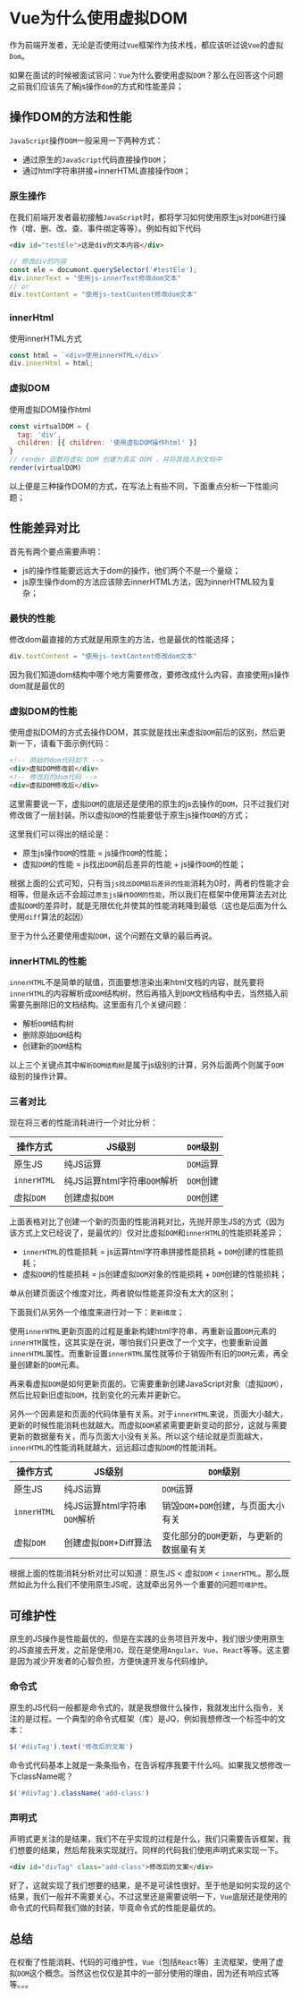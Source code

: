 # Vue为什么使用虚拟DOM

作为前端开发者，无论是否使用过`Vue`框架作为技术栈，都应该听过说`Vue`的虚拟`Dom`。

如果在面试的时候被面试官问：`Vue`为什么要使用虚拟`DOM`？那么在回答这个问题之前我们应该先了解js操作`dom`的方式和性能差异；

## 操作DOM的方法和性能

`JavaScript`操作`DOM`一般采用一下两种方式：
- 通过原生的`JavaScript`代码直接操作`DOM`；
- 通过html字符串拼接+innerHTML直接操作`DOM`；

### 原生操作
在我们前端开发者最初接触`JavaScript`时，都将学习如何使用原生js对`DOM`进行操作（增、删、改、查、事件绑定等等）。例如有如下代码
```html
<div id="testEle">这是div的文本内容</div>
```
```js
// 修改div的内容
const ele = documont.querySelector('#testEle');
div.innerText = "使用js-innerText修改dom文本"
// or
div.textContent = "使用js-textContent修改dom文本"

```
### innerHtml
使用innerHTML方式
```js
const html = `<div>使用innerHTML</div>`
div.innerHtml = html;
```
### 虚拟DOM
使用虚拟DOM操作html
```js
const virtualDOM = {
  tag: 'div',
  children: [{ children: '使用虚拟DOM操作html' }]
}
// render 函数将虚拟 DOM 创建为真实 DOM ，并将其插入到文档中
render(virtualDOM)

```

以上便是三种操作DOM的方式，在写法上有些不同，下面重点分析一下性能问题；
## 性能差异对比

首先有两个要点需要声明：
- js的操作性能要远远大于dom的操作，他们两个不是一个量级；
- js原生操作dom的方法应该除去innerHTML方法，因为innerHTML较为复杂；

### 最快的性能
修改dom最直接的方式就是用原生的方法，也是最优的性能选择；
```js
div.textContent = "使用js-textContent修改dom文本"
```
因为我们知道dom结构中哪个地方需要修改，要修改成什么内容，直接使用js操作dom就是最优的
### 虚拟DOM的性能
使用虚拟DOM的方式去操作DOM，其实就是找出来虚拟`DOM`前后的区别，然后更新一下，请看下面示例代码：
```html
<!-- 原始的dom代码如下 -->
<div>虚拟DOM修改前</div>
<!-- 修改后的dom代码 -->
<div>虚拟DOM修改后</div>
```
这里需要说一下，虚拟`DOM`的底层还是使用的原生的js去操作的`DOM`，只不过我们对修改做了一层封装。所以虚拟`DOM`的性能要低于原生js操作`DOM`的方式；

这里我们可以得出的结论是：
- 原生js操作`DOM`的性能 = js操作`DOM`的性能；
- 虚拟`DOM`的性能 = js找出`DOM`前后差异的性能 + js操作`DOM`的性能；

根据上面的公式可知，只有当`js找出DOM前后差异的性能`消耗为0时，两者的性能才会相等，但是永远不会超过`原生js操作DOM的性能`，所以我们在框架中使用算法去对比虚拟`DOM`的差异时，就是无限优化并使其的性能消耗降到最低（这也是后面为什么使用`diff`算法的起因）

至于为什么还要使用虚拟`DOM`，这个问题在文章的最后再说。
### innerHTML的性能

`innerHTML`不是简单的赋值，页面要想渲染出来html文档的内容，就先要将`innerHTML`的内容解析成`DOM`结构树，然后再插入到`DOM`文档结构中去，当然插入前需要先删除旧的文档结构。这里面有几个关键问题：
- 解析`DOM`结构树
- 删除原始`DOM`结构
- 创建新的`DOM`结构

以上三个关键点其中`解析DOM结构树`是属于js级别的计算，另外后面两个则属于`DOM`级别的操作计算。
### 三者对比

现在将三者的性能消耗进行一个对比分析：

|操作方式|JS级别|`DOM`级别|
|--|--|--|
|原生JS|纯JS运算|`DOM`运算|
|`innerHTML`|纯JS运算html字符串`DOM`解析|`DOM`创建|
|虚拟`DOM`|创建虚拟`DOM`|`DOM`创建|

上面表格对比了创建一个新的页面的性能消耗对比，先抛开原生JS的方式（因为该方式上文已经说了，是最优的）仅对比虚拟`DOM`和`innerHTML`的性能损耗差异；

- `innerHTML`的性能损耗 = js运算html字符串拼接性能损耗 + `DOM`创建的性能损耗；
- 虚拟`DOM`的性能损耗 = js创建虚拟`DOM`对象的性能损耗 + `DOM`创建的性能损耗；

单从创建页面这个维度对比，两者貌似性能差异没有太大的区别；

下面我们从另外一个维度来进行对一下：`更新维度`；

使用`innerHTML`更新页面的过程是重新构建html字符串，再重新设置`DOM`元素的`innerHTM`属性，这其实是在说，哪怕我们只更改了一个文字，也要重新设置`innerHTML`属性。而重新设置`innerHTML`属性就等价于销毁所有旧的`DOM`元素，再全量创建新的`DOM`元素。

再来看虚拟`DOM`是如何更新页面的。它需要重新创建JavaScript对象（虚拟`DOM`），然后比较新旧虚拟`DOM`，找到变化的元素并更新它。

另外一个因素是和页面的代码体量有关系。对于`innerHTML`来说，页面大小越大，更新的时候性能消耗也就越大。而虚拟`DOM`紧紧需要更新变动的部分，这就与需要更新的数据量有关，而与页面大小没有关系。所以这个结论就是页面越大，`innerHTML`的性能消耗就越大，远远超过虚拟`DOM`的性能消耗。

|操作方式|JS级别|`DOM`级别|
|--|--|--|
|原生JS|纯JS运算|`DOM`运算|
|`innerHTML`|纯JS运算html字符串`DOM`解析|销毁`DOM`+`DOM`创建，与页面大小有关|
|虚拟`DOM`|创建虚拟`DOM`+Diff算法|变化部分的`DOM`更新，与更新的数据量有关|

根据上面的性能消耗分析对比可以知道：原生JS < 虚拟`DOM` < `innerHTML`。那么既然如此为什么我们不使用原生JS呢，这就牵出另外一个重要的问题`可维护性`。
## 可维护性

原生的JS操作是性能最优的，但是在实践的业务项目开发中，我们很少使用原生的JS直接去开发，之前是使用`JQ`，现在是使用`Angular`、`Vue`、`React`等等。这主要是因为减少开发者的心智负担，方便快速开发与代码维护。

### 命令式
原生的JS代码一般都是命令式的，就是我想做什么操作，我就发出什么指令，关注的是过程。一个典型的命令式框架（库）是JQ，例如我想修改一个标签中的文本：
```js
$('#divTag').text('修改后的文案')
```
命令式代码基本上就是一条条指令，在告诉程序我要干什么吗。如果我又想修改一下className呢？
```js
$('#divTag').className('add-class')
```

### 声明式
声明式更关注的是结果，我们不在乎实现的过程是什么，我们只需要告诉框架，我们想要的结果，然后帮我来实现就行。同样的代码我们使用声明式来实现一下。
```html
<div id="divTag" class="add-class">修改后的文案</div>
```
好了，这就实现了我们想要的结果，是不是可读性很好。至于他是如何实现的这个结果，我们一般并不需要关心，不过这里还是需要说明一下，`Vue`底层还是使用的命令式的代码帮我们做的封装，毕竟命令式的性能是最优的。

## 总结

在权衡了性能消耗、代码的可维护性，`Vue`（包括`React`等）主流框架，使用了虚拟`DOM`这个概念。当然这也仅仅是其中的一部分使用的理由，因为还有响应式等等。。。